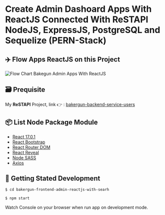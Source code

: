 # Create Admin Dashoard Apps With ReactJS Connected With ReSTAPI NodeJS, ExpressJS, PostgreSQL and Sequelize (PERN-Stack)

## ✈️ Flow Apps ReactJS on this Project

![Flow Chart Bakegun Admin Apps With ReactJS](https://res.cloudinary.com/dsv9w1ey3/image/upload/v1605956508/github-images/Flow_Chart_Bakergun_Admin_App_ReactJS_v61wdj.png)

## 🗃️ Prequisite

My **ReSTAPI** Project, link 👉️ : [bakergun-backend-service-users](https://github.com/sanengineer/bakergun-backend-service-users)

## 📦️ List Node Package Module

- [React 17.0.1](https://reactjs.org)
- [React Bootstrap](https://github.com/react-bootstrap/react-bootstrap)
- [React Router DOM](https://github.com/ReactTraining/react-router)
- [React Reveal](https://github.com/rnosov/react-reveal)
- [Node SASS](https://github.com/sass/node-sass)
- [Axios](https://github.com/axios/axios)

## 🚀️ Getting Stated Development

    $ cd bakergun-frontend-admin-reactjs-with-searh

    $ npm start

Watch Console on your browser when run app on development mode.
